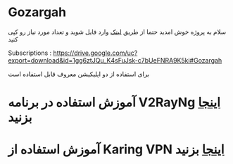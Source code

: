 # Gozargah


سلام به پروژه خوش امدید حتما از طریق [لینک](https://github.com/valid7996/Gozargah/blob/main/Gozargah_Sub) وارد فایل شوید
 و تعداد مورد نیاز رو کپی کنید  

 
 
 Subscriptions : https://drive.google.com/uc?export=download&id=1gg6ztJQu_K4sFuJsk-c7bUeFNRA9K5ki#Gozargah



 برای استفاده از دو اپلیکیشن معروف قابل استفاده است 

# آموزش استفاده در برنامه V2RayNg [اینجا](https://github.com/valid7996/Gozargah/tree/main/Education/V2RayNg) بزنید 

# آموزش استفاده از Karing VPN [اینجا](https://example.com) بزنید 
